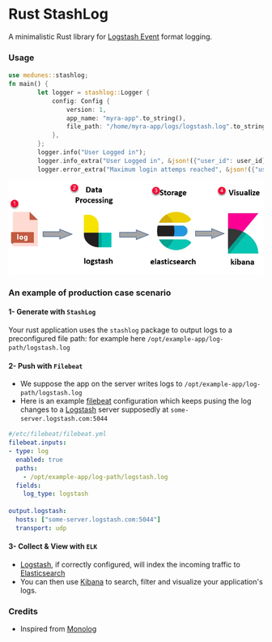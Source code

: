 # Rust StashLog

 A minimalistic Rust library for [Logstash Event](https://github.com/elastic/logstash/blob/main/logstash-core/src/main/java/org/logstash/Event.java) format logging.

### Usage

```rust
use medunes::stashlog;
fn main() {
        let logger = stashlog::Logger {
            config: Config {
                version: 1,
                app_name: "myra-app".to_string(),
                file_path: "/home/myra-app/logs/logstash.log".to_string(),
            },
        };
        logger.info("User Logged in");
        logger.info_extra("User Logged in", &json!({"user_id": user_id}).to_string());
        logger.error_extra("Maximum login attemps reached", &json!({"user_id": user_id}).to_string());
```

![ELK Logging Stack](elk.webp)

### An example of production case scenario

#### 1- Generate with `StashLog`

Your rust application uses the `stashlog` package to output logs to a preconfigured file path: for example here ```/opt/example-app/log-path/logstash.log```

#### 2- Push with ```Filebeat```

* We suppose the app on the server writes logs to ```/opt/example-app/log-path/logstash.log```
* Here is an example [filebeat](https://www.elastic.co/guide/en/beats/filebeat/current/filebeat-overview.html) configuration which keeps pusing the log changes to a [Logstash](https://www.elastic.co/logstash) server supposedly at ```some-server.logstash.com:5044```

```yaml
#/etc/filebeat/filebeat.yml
filebeat.inputs:
- type: log
  enabled: true
  paths:
    - /opt/example-app/log-path/logstash.log
  fields:
    log_type: logstash

output.logstash:
  hosts: ["some-server.logstash.com:5044"]
  transport: udp
```

#### 3- Collect & View with ```ELK```

* [Logstash](https://www.elastic.co/logstash), if correctly configured, will index the incoming traffic to  [Elasticsearch](https://www.elastic.co/elasticsearch)
* You can then use [Kibana](https://www.elastic.co/kibana) to search, filter and visualize your application's logs.

### Credits

* Inspired from [Monolog](https://github.com/Seldaek/monolog/blob/main/src/Monolog/Formatter/LogstashFormatter.php)
